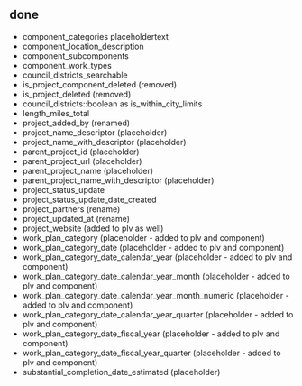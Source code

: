 ## done
- component_categories placeholdertext 
- component_location_description
- component_subcomponents
- component_work_types
- council_districts_searchable
- is_project_component_deleted (removed)
- is_project_deleted (removed)
- council_districts::boolean as is_within_city_limits
- length_miles_total
- project_added_by (renamed)
- project_name_descriptor (placeholder)
- project_name_with_descriptor (placeholder)
- parent_project_id (placeholder)
- parent_project_url (placeholder)
- parent_project_name (placeholder)
- parent_project_name_with_descriptor (placeholder)
- project_status_update
- project_status_update_date_created
- project_partners (rename)
- project_updated_at (rename)
- project_website (added to plv as well)
- work_plan_category (placeholder - added to plv and component)
- work_plan_category_date (placeholder - added to plv and component)
- work_plan_category_date_calendar_year (placeholder - added to plv and component)
- work_plan_category_date_calendar_year_month (placeholder - added to plv and component)
- work_plan_category_date_calendar_year_month_numeric (placeholder - added to plv and component)
- work_plan_category_date_calendar_year_quarter (placeholder - added to plv and component)
- work_plan_category_date_fiscal_year (placeholder - added to plv and component)
- work_plan_category_date_fiscal_year_quarter (placeholder - added to plv and component)
- substantial_completion_date_estimated (placeholder)
